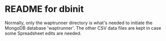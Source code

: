 # README for dbinit

Normally, only the waptrunner directory is what's needed to initiate the MongoDB database 'waptrunner'. The other CSV data files are kept in case some Spreadsheet edits are needed.
